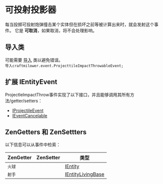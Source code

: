 # 可投射投影器

每当投掷可投射炮弹撞击某个实体但在损坏之前等被计算出来时，就会发射这个事件。 它是 **可取消**，如果取消，将不会处理影响。

## 导入类
可能需要 [导入](/AdvancedFunctions/Import/) 类以避免错误。  
`导入craftmilower.event.ProjecttileImpactThrowableEvent;`

## 扩展 IEntityEvent
ProjectleImpactThrow事件实现了以下接口，并且能够调用其所有方法/getter/setters：

- [IProjectileEvent](/Vanilla/Events/Events/IProjectileEvent/)
- [IEventCancelable](/Vanilla/Events/Events/IEventCancelable/)

## ZenGetters 和 ZenSettters

以下信息可以从事件中检索：

| ZenGetter | ZenSetter | 类型                                                        |
| --------- | --------- | --------------------------------------------------------- |
| `火球`      |           | [IEntity](/Vanilla/Entities/IEntity/)                     |
| `射手`      |           | [IEntityLivingBase](/Vanilla/Entities/IEntityLivingBase/) |
